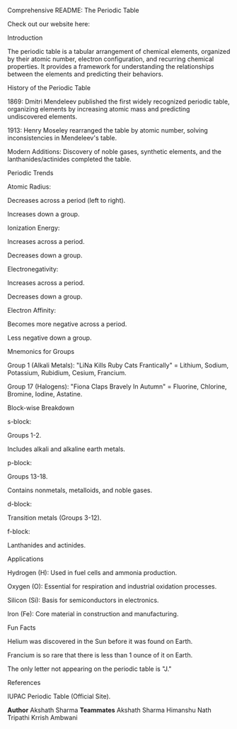 Comprehensive README: The Periodic Table

Check out our website here:

Introduction

The periodic table is a tabular arrangement of chemical elements, organized by their atomic number, electron configuration, and recurring chemical properties. It provides a framework for understanding the relationships between the elements and predicting their behaviors.

History of the Periodic Table

1869: Dmitri Mendeleev published the first widely recognized periodic table, organizing elements by increasing atomic mass and predicting undiscovered elements.

1913: Henry Moseley rearranged the table by atomic number, solving inconsistencies in Mendeleev's table.

Modern Additions: Discovery of noble gases, synthetic elements, and the lanthanides/actinides completed the table.

Periodic Trends

Atomic Radius:

Decreases across a period (left to right).

Increases down a group.

Ionization Energy:

Increases across a period.

Decreases down a group.

Electronegativity:

Increases across a period.

Decreases down a group.

Electron Affinity:

Becomes more negative across a period.

Less negative down a group.

Mnemonics for Groups

Group 1 (Alkali Metals):
"LiNa Kills Ruby Cats Frantically" = Lithium, Sodium, Potassium, Rubidium, Cesium, Francium.

Group 17 (Halogens):
"Fiona Claps Bravely In Autumn" = Fluorine, Chlorine, Bromine, Iodine, Astatine.

Block-wise Breakdown

s-block:

Groups 1-2.

Includes alkali and alkaline earth metals.

p-block:

Groups 13-18.

Contains nonmetals, metalloids, and noble gases.

d-block:

Transition metals (Groups 3-12).

f-block:

Lanthanides and actinides.

Applications

Hydrogen (H): Used in fuel cells and ammonia production.

Oxygen (O): Essential for respiration and industrial oxidation processes.

Silicon (Si): Basis for semiconductors in electronics.

Iron (Fe): Core material in construction and manufacturing.

Fun Facts

Helium was discovered in the Sun before it was found on Earth.

Francium is so rare that there is less than 1 ounce of it on Earth.

The only letter not appearing on the periodic table is "J."

References

IUPAC Periodic Table (Official Site).


**Author**
Akshath Sharma
**Teammates**
Akshath Sharma
Himanshu Nath Tripathi 
Krrish Ambwani
